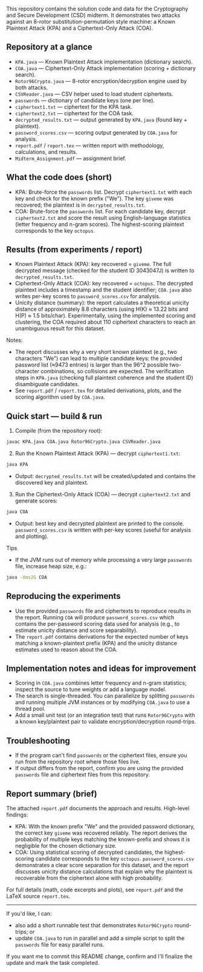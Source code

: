 This repository contains the solution code and data for the Cryptography and Secure Development (CSD) midterm. It demonstrates two attacks against an 8-rotor substitution-permutation style machine: a Known Plaintext Attack (KPA) and a Ciphertext-Only Attack (COA).

## Repository at a glance

- `KPA.java` — Known Plaintext Attack implementation (dictionary search).
- `COA.java` — Ciphertext-Only Attack implementation (scoring + dictionary search).
- `Rotor96Crypto.java` — 8-rotor encryption/decryption engine used by both attacks.
- `CSVReader.java` — CSV helper used to load student ciphertexts.
- `passwords` — dictionary of candidate keys (one per line).
- `ciphertext1.txt` — ciphertext for the KPA task.
- `ciphertext2.txt` — ciphertext for the COA task.
- `decrypted_results.txt` — output generated by `KPA.java` (found key + plaintext).
- `password_scores.csv` — scoring output generated by `COA.java` for analysis.
- `report.pdf` / `report.tex` — written report with methodology, calculations, and results.
- `Midterm_Assignment.pdf` — assignment brief.

## What the code does (short)

- KPA: Brute-force the `passwords` list. Decrypt `ciphertext1.txt` with each key and check for the known prefix ("We"). The key `giveme` was recovered; the plaintext is in `decrypted_results.txt`.
- COA: Brute-force the `passwords` list. For each candidate key, decrypt `ciphertext2.txt` and score the result using English-language statistics (letter frequency and n-gram scores). The highest-scoring plaintext corresponds to the key `octopus`.

## Results (from experiments / report)

- Known Plaintext Attack (KPA): key recovered = `giveme`. The full decrypted message (checked for the student ID 3043047J) is written to `decrypted_results.txt`.
- Ciphertext-Only Attack (COA): key recovered = `octopus`. The decrypted plaintext includes a timestamp and the student identifier; `COA.java` also writes per-key scores to `password_scores.csv` for analysis.
- Unicity distance (summary): the report calculates a theoretical unicity distance of approximately 8.8 characters (using H(K) ≈ 13.22 bits and H(P) ≈ 1.5 bits/char). Experimentally, using the implemented scoring and clustering, the COA required about 110 ciphertext characters to reach an unambiguous result for this dataset.

Notes:
- The report discusses why a very short known plaintext (e.g., two characters "We") can lead to multiple candidate keys: the provided password list (≈9473 entries) is larger than the 96^2 possible two-character combinations, so collisions are expected. The verification steps in `KPA.java` (checking full plaintext coherence and the student ID) disambiguate candidates.
- See `report.pdf` / `report.tex` for detailed derivations, plots, and the scoring algorithm used by `COA.java`.

## Quick start — build & run

1. Compile (from the repository root):
```bash
javac KPA.java COA.java Rotor96Crypto.java CSVReader.java
```

2. Run the Known Plaintext Attack (KPA) — decrypt `ciphertext1.txt`:
```bash
java KPA
```
- Output: `decrypted_results.txt` will be created/updated and contains the discovered key and plaintext.

3. Run the Ciphertext-Only Attack (COA) — decrypt `ciphertext2.txt` and generate scores:
```bash
java COA
```
- Output: best key and decrypted plaintext are printed to the console. `password_scores.csv` is written with per-key scores (useful for analysis and plotting).

Tips
- If the JVM runs out of memory while processing a very large `passwords` file, increase heap size, e.g.:
```bash
java -Xmx2G COA
```

## Reproducing the experiments

- Use the provided `passwords` file and ciphertexts to reproduce results in the report. Running `COA` will produce `password_scores.csv` which contains the per-password scoring data used for analysis (e.g., to estimate unicity distance and score separability).
- The `report.pdf` contains derivations for the expected number of keys matching a known-plaintext prefix (KPA) and the unicity distance estimates used to reason about the COA.

## Implementation notes and ideas for improvement

- Scoring in `COA.java` combines letter frequency and n-gram statistics; inspect the source to tune weights or add a language model.
- The search is single-threaded. You can parallelize by splitting `passwords` and running multiple JVM instances or by modifying `COA.java` to use a thread pool.
- Add a small unit test (or an integration test) that runs `Rotor96Crypto` with a known key/plaintext pair to validate encryption/decryption round-trips.

## Troubleshooting

- If the program can't find `passwords` or the ciphertext files, ensure you run from the repository root where those files live.
- If output differs from the report, confirm you are using the provided `passwords` file and ciphertext files from this repository.

## Report summary (brief)

The attached `report.pdf` documents the approach and results. High-level findings:

- KPA: With the known prefix "We" and the provided password dictionary, the correct key `giveme` was recovered reliably. The report derives the probability of multiple keys matching the known-prefix and shows it is negligible for the chosen dictionary size.
- COA: Using statistical scoring of decrypted candidates, the highest-scoring candidate corresponds to the key `octopus`. `password_scores.csv` demonstrates a clear score separation for this dataset, and the report discusses unicity distance calculations that explain why the plaintext is recoverable from the ciphertext alone with high probability.

For full details (math, code excerpts and plots), see `report.pdf` and the LaTeX source `report.tex`.

---

If you'd like, I can:

- also add a short runnable test that demonstrates `Rotor96Crypto` round-trips; or
- update `COA.java` to run in parallel and add a simple script to split the `passwords` file for easy parallel runs.

If you want me to commit this README change, confirm and I'll finalize the update and mark the task completed.
